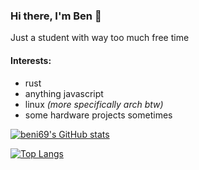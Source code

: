 ### Hi there, I'm Ben 👋

Just a student with way too much free time

#### Interests:
* rust
* anything javascript
* linux *(more specifically arch btw)*
* some hardware projects sometimes

[![beni69's GitHub stats](https://github-readme-stats.vercel.app/api?username=beni69&count_private=true)](https://github.com/anuraghazra/github-readme-stats)

[![Top Langs](https://github-readme-stats.vercel.app/api/top-langs/?username=beni69&layout=compact)](https://github.com/anuraghazra/github-readme-stats)

<!--
**beni69/beni69** is a ✨ _special_ ✨ repository because its `README.md` (this file) appears on your GitHub profile.

Here are some ideas to get you started:

- 🔭 I’m currently working on ...
- 🌱 I’m currently learning ...
- 👯 I’m looking to collaborate on ...
- 🤔 I’m looking for help with ...
- 💬 Ask me about ...
- 📫 How to reach me: ...
- 😄 Pronouns: ...
- ⚡ Fun fact: ...
-->
